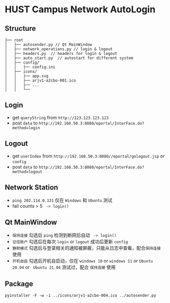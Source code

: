 # HUST Campus Network AutoLogin
## Structure
```angular2html
├── root
│   ├── autosender.py // Qt MainWindow
│   ├── network_operations.py // login & logout
│   ├── headers.py  // headers for login & logout
│   ├── auto_start.py  // autostart for different system
│   ├── config/
│   │   ├── config.ini
│   ├── icons/
│   │   ├── app.svg
│   │   ├── arjv1-a2cbo-001.ico
│   │   ├── ...
│   │   └──
```
## Login
- get `queryString` from `http://123.123.123.123`
- post `data` to `http://192.168.50.3:8080/eportal/InterFace.do?method=login`
## Logout
- get `userIndex` from `http://192.168.50.3:8080//eportal/gologout.jsp` or `config`
- post `data` to `http://192.168.50.3:8080/eportal/InterFace.do?method=logout`
## Network Station
- `ping 202.114.0.131` 仅在 `Windows` 和 `Ubuntu` 测试
- fail counts > 5 ` -> login()`
## Qt MainWindow
- `保持连接` 勾选后 `ping` 检测到断网后自动 ` -> login()`
- `记住账户` 勾选后在每次 `login` or `logout` 成功后更新 `config`
- `静默模式` 勾选后与登录相关的通知被屏蔽，只能从日志中查看，配合`保持连接` 使用
- `开机自启` 勾选后开机自启动，仅在 `windows 10` or `windows 11` or `Ubuntu 20.04` or ` Ubuntu 21.04` 测试过，配合 `保持连接` 使用
## Package
```commandline 
pyinstaller -F -w -i ../icons/arjv1-a2cbo-004.ico ../autosender.py
```
